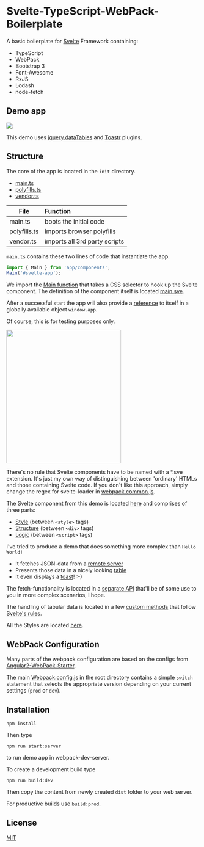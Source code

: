 # Svelte-TypeScript-WebPack-Boilerplate

A basic boilerplate for [Svelte](https://svelte.technology/) Framework containing: 

* TypeScript
* WebPack
* Bootstrap 3
* Font-Awesome
* RxJS
* Lodash
* node-fetch

## Demo app

<img src="http://i.giphy.com/26FKSF8fXF2JD7CZa.gif">

This demo uses [jquery.dataTables](https://datatables.net/) and [Toastr](http://codeseven.github.io/toastr/) plugins.

## Structure

The core of the app is located in the `init` directory.

* [main.ts](https://github.com/brakmic/Svelte-TypeScript-WebPack-Boilerplate/blob/master/src/init/main.ts) 
* [polyfills.ts](https://github.com/brakmic/Svelte-TypeScript-WebPack-Boilerplate/blob/master/src/init/polyfills.ts)
* [vendor.ts](https://github.com/brakmic/Svelte-TypeScript-WebPack-Boilerplate/blob/master/src/init/vendor.ts)

| File     | Function   | 
| -------------|:---- |
| main.ts   | boots the initial code  |
| polyfills.ts | imports browser polyfills |
| vendor.ts | imports all 3rd party scripts |

`main.ts` contains these two lines of code that instantiate the app. 

```typescript 
import { Main } from 'app/components';
Main('#svelte-app');
```

We import the [Main function](https://github.com/brakmic/Svelte-TypeScript-WebPack-Boilerplate/blob/master/src/app/components/main/main.ts#L4) that takes a CSS selector to hook up the Svelte component. The definition of the component itself is located [main.sve](https://github.com/brakmic/Svelte-TypeScript-WebPack-Boilerplate/blob/master/src/app/components/main/main.sve).

After a successful start the app will also provide a [reference](https://github.com/brakmic/Svelte-TypeScript-WebPack-Boilerplate/blob/master/src/app/components/main/main.ts#L9) to itself in a globally available object `window.app`. 

Of course, this is for testing purposes only. 

<img src="http://i.imgur.com/ya9WMuH.png" width="300" height="350">

There's no rule that Svelte components have to be named with a *.sve extension. It's just my own way of distinguishing between 'ordinary' HTMLs and those containing Svelte code. If you don't like this approach, simply change the regex for svelte-loader in [webpack.common.js](https://github.com/brakmic/Svelte-TypeScript-WebPack-Boilerplate/blob/master/config/webpack.common.js#L114).

The Svelte component from this demo is located [here](https://github.com/brakmic/Svelte-TypeScript-WebPack-Boilerplate/blob/master/src/app/components/main/main.sve) and comprises of three parts:

* [Style](https://github.com/brakmic/Svelte-TypeScript-WebPack-Boilerplate/blob/master/src/app/components/main/main.sve#L1) (between `<style>` tags)
* [Structure](https://github.com/brakmic/Svelte-TypeScript-WebPack-Boilerplate/blob/master/src/app/components/main/main.sve#L6) (between `<div>` tags)
* [Logic](https://github.com/brakmic/Svelte-TypeScript-WebPack-Boilerplate/blob/master/src/app/components/main/main.sve#L40) (between `<script>` tags)

I've tried to produce a demo that does something more complex than `Hello World!`

* It fetches JSON-data from a [remote server](http://northwind.servicestack.net/) 
* Presents those data in a nicely looking [table](https://datatables.net/) 
* It even displays a [toast](http://codeseven.github.io/toastr/)! :-)

The fetch-functionality is located in a [separate API](https://github.com/brakmic/Svelte-TypeScript-WebPack-Boilerplate/blob/master/src/app/api/fetch.ts) that'll be of some use to you in more complex scenarios, I hope.

The handling of tabular data is located in a few [custom methods](https://github.com/brakmic/Svelte-TypeScript-WebPack-Boilerplate/blob/master/src/app/components/main/main.sve#L66) that follow [Svelte's rules](https://svelte.technology/guide#custom-methods).

All the Styles are located [here](https://github.com/brakmic/Svelte-TypeScript-WebPack-Boilerplate/blob/master/src/app/styling/index.scss).

## WebPack Configuration

Many parts of the webpack configuration are based on the configs from [Angular2-WebPack-Starter](https://github.com/AngularClass/angular2-webpack-starter).

The main [Webpack.config.js](https://github.com/brakmic/Svelte-TypeScript-WebPack-Boilerplate/blob/master/webpack.config.js) in the root directory contains a simple `switch` statement that selects the appropriate version depending on your current settings (`prod` or `dev`).

## Installation

```
npm install
```

Then type 

```
npm run start:server
```

to run demo app in webpack-dev-server.

To create a development build type 

```
npm run build:dev
```

Then copy the content from newly created `dist` folder to your web server.

For productive builds use `build:prod`.

## License

[MIT](https://github.com/brakmic/Svelte-TypeScript-WebPack-Boilerplate/blob/master/LICENSE)
